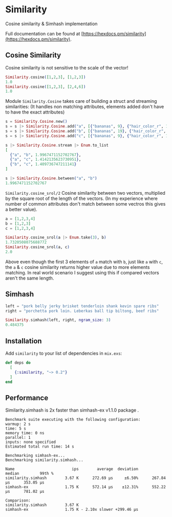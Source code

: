 # Similarity

Cosine similarity & Simhash implementation

Full documentation can be found at [https://hexdocs.pm/similarity](https://hexdocs.pm/similarity).

## Cosine Similarity

Cosine similarity is not sensitive to the scale of the vector!

```elixir
Similarity.cosine([1,2,3], [1,2,3])
1.0
Similarity.cosine([1,2,3], [2,4,6])
1.0
```

Module `Similarity.Cosine` takes care of building a struct and streaming similarities:
(It handles non matching attributes, elements added don't have to have the exact attributes)

```elixir
s = Similarity.Cosine.new()
s = s |> Similarity.Cosine.add("a", [{"bananas", 9}, {"hair_color_r", 124}, {"hair_color_g", 8}, {"hair_color_b", 122}])
s = s |> Similarity.Cosine.add("b", [{"bananas", 19}, {"hair_color_r", 124}, {"hair_color_g", 8}, {"hair_color_b", 122}])
s = s |> Similarity.Cosine.add("c", [{"bananas", 9}, {"hair_color_r", 124}])

s |> Similarity.Cosine.stream |> Enum.to_list
[
  {"a", "b", 1.9967471152702767},
  {"a", "c", 1.4142135623730951},
  {"b", "c", 1.409736747211141}
]

s |> Similarity.Cosine.between("a", "b")
1.9967471152702767
```

```Similarity.cosine_srol/2```
Cosine similarity between two vectors, multiplied by the square root of the length of the vectors.
(In my experience where number of common attributes don't match between some vectros this gives a better value).

```elixir
a = [1,2,3,4]
b = [1,2,3]
c = [1,2,3,4]

Similarity.cosine_srol(a |> Enum.take(3), b)
1.7320508075688772
Similarity.cosine_srol(a, c)
2.0
```

Above even though the first 3 elements of `a` match with `b`, just like `a` with `c`,
the `a` & `c` cosine similarity returns higher value due to more elements matching.
In real world scenario I suggest using this if compared vectors aren't the same length.

## Simhash

```elixir
left = "pork belly jerky brisket tenderloin shank kevin spare ribs"
right = "porchetta pork loin. Leberkas ball tip biltong, beef ribs"

Similarity.simhash(left, right, ngram_size: 3)
0.484375
```

## Installation

Add `similarity` to your list of dependencies in `mix.exs`:

```elixir
def deps do
  [
    {:similarity, "~> 0.2"}
  ]
end
```

## Performance
Similarity.simhash is 2x faster than simhash-ex v1.1.0 package .

```
Benchmark suite executing with the following configuration:
warmup: 2 s
time: 5 s
memory time: 0 ns
parallel: 1
inputs: none specified
Estimated total run time: 14 s

Benchmarking simhash-ex...
Benchmarking similarity.simhash...

Name                         ips        average  deviation         median         99th %
similarity.simhash        3.67 K      272.69 μs     ±6.50%      267.84 μs      353.05 μs
simhash-ex                1.75 K      572.14 μs    ±12.31%      552.22 μs      781.02 μs

Comparison:
similarity.simhash        3.67 K
simhash-ex                1.75 K - 2.10x slower +299.46 μs
```
